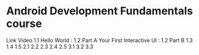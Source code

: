 # Android Development Fundamentals course

Link Video
1.1 Hello World : 
1.2 Part A Your First Interactive UI : 
1.2 Part B
1.3
1.4
1.5
2.1
2.2
2.3
2.4
2.5
3.1
3.2
3.3

